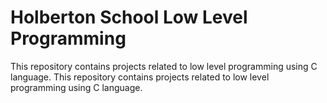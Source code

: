 # Holberton School Low Level Programming
This repository contains projects related to low level programming using C language.
This repository contains projects related to low level programming using C language.
